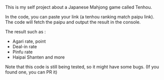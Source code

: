 This is my self project about a Japanese Mahjong game called Tenhou.

In the code, you can paste your link (a tenhou ranking match paipu link). The code will fetch the paipu and output the result in the console.

The result such as :
* Agari rate, point
* Deal-in rate
* Pinfu rate
* Haipai Shanten
  and more

Note that this code is still being tested, so it might have some bugs. (If you found one, you can PR it)

